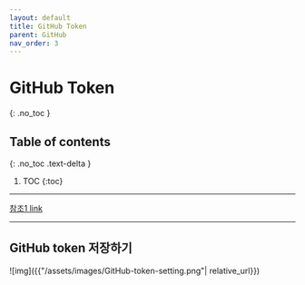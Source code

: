 ```yaml
---
layout: default
title: GitHub Token
parent: GitHub
nav_order: 3
---
```


# GitHub Token
{: .no_toc }

## Table of contents
{: .no_toc .text-delta }

1. TOC
{:toc}
---
[참조1 link]()

---

## GitHub token 저장하기 
![img]({{"/assets/images/GitHub-token-setting.png"| relative_url}})  


